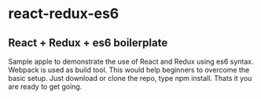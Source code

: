 # react-redux-es6
React + Redux + es6 boilerplate
--------------------------------

Sample apple to demonstrate the use of React and Redux using es6 syntax.
Webpack is used as build tool.
This would help beginners to overcome the basic setup.
Just download or clone the repo, type npm install.
Thats it you are ready to get going.

